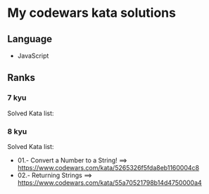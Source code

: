 # My codewars kata solutions

## Language

- JavaScript

## Ranks

### 7 kyu

Solved Kata list: 

### 8 kyu

Solved Kata list: 

- 01.- Convert a Number to a String! ==> https://www.codewars.com/kata/5265326f5fda8eb1160004c8
- 02.- Returning Strings             ==> https://www.codewars.com/kata/55a70521798b14d4750000a4